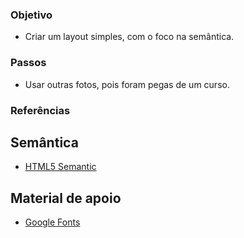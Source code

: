 ### Objetivo ###

- Criar um layout simples, com o foco na semântica.



### Passos ###

- Usar outras fotos, pois foram pegas de um curso.



### Referências

## Semântica

- [HTML5 Semantic](https://www.w3schools.com/html/html5_semantic_elements.asp)

## Material de apoio

- [Google Fonts](https://fonts.google.com/)